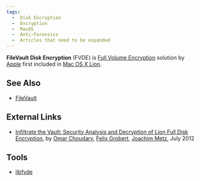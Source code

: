 ```yaml
---
tags:
  -  Disk Encryption
  -  Encryption
  -  MacOS
  -  Anti-Forensics
  -  Articles that need to be expanded
---
```

**FileVault Disk Encryption** (FVDE) is [Full Volume
Encryption](full_volume_encryption.md) solution by
[Apple](apple_inc.md) first included in [Mac OS X
Lion](mac_os_x.md).

## See Also

- [FileVault](file_vault.md)

## External Links

- [Infiltrate the Vault: Security Analysis and Decryption of Lion Full
  Disk Encryption](http://eprint.iacr.org/2012/374.pdf), by [Omar
  Choudary](omar_choudary.md), [Felix
  Grobert](felix_grobert.md), [Joachim
  Metz](joachim_metz.md), July 2012

## Tools

- [libfvde](libfvde.md)
